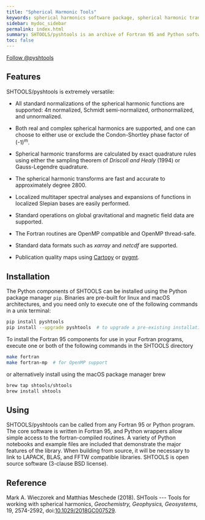```yaml
---
title: "Spherical Harmonic Tools"
keywords: spherical harmonics software package, spherical harmonic transform, legendre functions, multitaper spectral analysis, Slepian functions, fortran, Python, gravity, magnetic field
sidebar: mydoc_sidebar
permalink: index.html
summary: SHTOOLS/pyshtools is an archive of Fortran 95 and Python software that can be used to perform spherical harmonic transforms, multitaper spectral analyses on the sphere, expansions of functions into Slepian bases, and standard operations on global gravitational and magnetic field data.
toc: false
---
```


<a href="https://twitter.com/pyshtools?ref_src=twsrc%5Etfw" class="twitter-follow-button" data-show-count="false">Follow @pyshtools</a><script async src="https://platform.twitter.com/widgets.js" charset="utf-8"></script>

## Features

SHTOOLS/pyshtools is extremely versatile:

* All standard normalizations of the spherical harmonic functions are supported: 4&pi; normalized, Schmidt semi-normalized, orthonormalized, and unnormalized.

* Both real and complex spherical harmonics are supported, and one can choose to either use or exclude the Condon-Shortley phase factor of (-1)<sup>m</sup>.

* Spherical harmonic transforms are calculated by exact quadrature rules using either the sampling theorem of *Driscoll and Healy* (1994) or Gauss-Legendre quadrature.

* The spherical harmonic transforms are fast and accurate to approximately degree 2800.

* Localized multitaper spectral analyses and expansions of functions in localized Slepian bases are easily performed.

* Standard operations on global gravitational and magnetic field data are supported.

* The Fortran routines are OpenMP compatible and OpenMP thread-safe.

* Standard data formats such as *xarray* and *netcdf* are supported.

* Publication quality maps using [Cartopy](https://scitools.org.uk/cartopy) or [pygmt](https://www.pygmt.org/dev/).

## Installation

The Python components of SHTOOLS can be installed using the Python package manager `pip`. Binaries are pre-built for linux and macOS architectures, and you need only to execute one of the following commands in a unix terminal:

```bash
pip install pyshtools
pip install --upgrade pyshtools  # to upgrade a pre-existing installation
```

To install the Fortran 95 components for use in your Fortran programs, execute one or both of the following commands in the SHTOOLS directory

```bash
make fortran
make fortran-mp  # for OpenMP support
```

or alternatively install using the macOS package manager brew

```bash
brew tap shtools/shtools
brew install shtools
```

## Using

SHTOOLS/pyshtools can be called from any Fortran 95 or Python program. The core software is written in Fortran 95, and Python wrappers allow simple access to the fortran-compiled routines. A variety of Python notebooks and example files are included that demonstrate the major features of the library. When building from source, it will be necessary to link to LAPACK, BLAS, and FFTW compatible libraries. SHTOOLS is open source software (3-clause BSD license).

## Reference

Mark A. Wieczorek and Matthias Meschede (2018). SHTools --- Tools for working with spherical harmonics, *Geochemistry, Geophysics, Geosystems*, 19, 2574-2592, doi:[10.1029/2018GC007529](https://doi.org/10.1029/2018GC007529).
